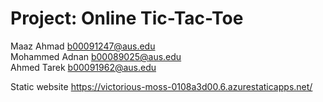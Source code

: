 # Project: Online Tic-Tac-Toe 
Maaz Ahmad b00091247@aus.edu\
Mohammed Adnan b00089025@aus.edu\
Ahmed Tarek b00091962@aus.edu

Static website https://victorious-moss-0108a3d00.6.azurestaticapps.net/
